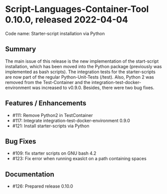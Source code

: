 # Script-Languages-Container-Tool 0.10.0, released 2022-04-04

Code name: Starter-script installation via Python

## Summary 

The main issue of this release is the new implementation of the start-script installation, which has been moved into the Python package (previously was implemented as bash scripts). The integration tests for the starter-scripts are now part of the regular Python-Unit-Tests (/test).
Also, Python 2 was removed from the Test-Container and the integration-test-docker-environment was increased to v0.9.0. Besides, there were two bug fixes.

## Features / Enhancements

 - #111: Remove Python2 in TestContainer
 - #117: Integrate integration-test-docker-environment 0.9.0
 - #121: Install starter-scripts via Python

## Bug Fixes

 - #109: fix starter scripts on GNU bash 4.2
 - #123: Fix error when running exaslct on a path containing spaces

## Documentation

 - #126: Prepared release 0.10.0

